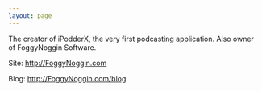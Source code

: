 ```yaml
---
layout: page
---
```


The creator of iPodderX, the very first podcasting application. Also owner of FoggyNoggin Software.

Site: http://FoggyNoggin.com 

Blog: http://FoggyNoggin.com/blog
